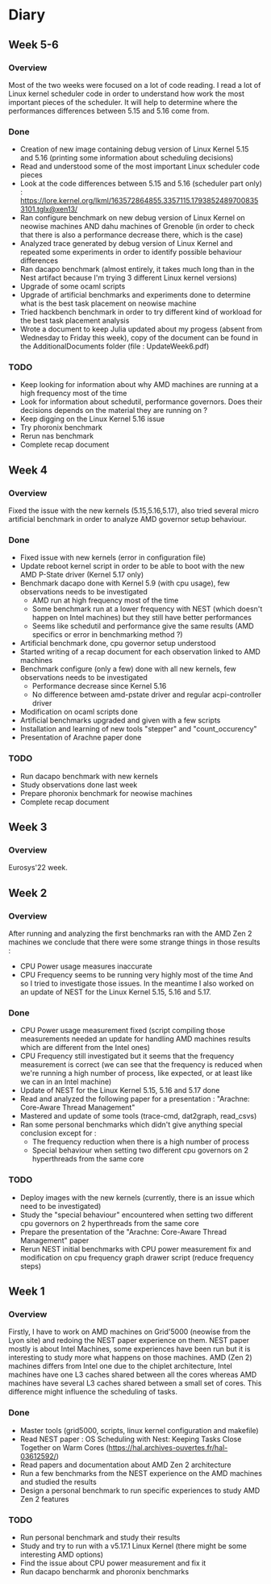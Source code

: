 # Diary

## Week 5-6
### Overview
Most of the two weeks were focused on a lot of code reading.
I read a lot of Linux kernel scheduler code in order to understand how work the most important pieces of the scheduler.
It will help to determine where the performances differences between 5.15 and 5.16 come from.  

### Done
- Creation of new image containing debug version of Linux Kernel 5.15 and 5.16 (printing some information about scheduling decisions)
- Read and understood some of the most important Linux scheduler code pieces
- Look at the code differences between 5.15 and 5.16 (scheduler part only) : https://lore.kernel.org/lkml/163572864855.3357115.17938524897008353101.tglx@xen13/
- Ran configure benchmark on new debug version of Linux Kernel on neowise machines AND dahu machines of Grenoble (in order to check that there is also a performance decrease there, which is the case)
- Analyzed trace generated by debug version of Linux Kernel and repeated some experiments in order to identify possible behaviour differences
- Ran dacapo benchmark (almost entirely, it takes much long than in the Nest artifact because I'm trying 3 different Linux kernel versions)
- Upgrade of some ocaml scripts
- Upgrade of artificial benchmarks and experiments done to determine what is the best task placement on neowise machine
- Tried hackbench benchmark in order to try different kind of workload for the best task placement analysis
- Wrote a document to keep Julia updated about my progess (absent from Wednesday to Friday this week), copy of the document can be found in the AdditionalDocuments folder (file : UpdateWeek6.pdf)

### TODO
- Keep looking for information about why AMD machines are running at a high frequency most of the time
- Look for information about schedutil, performance governors. Does their decisions depends on the material they are running on ?
- Keep digging on the Linux Kernel 5.16 issue
- Try phoronix benchmark
- Rerun nas benchmark
- Complete recap document

## Week 4
### Overview
Fixed the issue with the new kernels (5.15,5.16,5.17), also tried several micro artificial benchmark in order to analyze AMD governor setup behaviour.

### Done
- Fixed issue with new kernels (error in configuration file)
- Update reboot kernel script in order to be able to boot with the new AMD P-State driver (Kernel 5.17 only)
- Benchmark dacapo done with Kernel 5.9 (with cpu usage), few observations needs to be investigated
  - AMD run at high frequency most of the time
  - Some benchmark run at a lower frequency with NEST (which doesn't happen on Intel machines) but they still have better performances
  - Seems like schedutil and performance give the same results (AMD specifics or error in benchmarking method ?)
- Artificial benchmark done, cpu governor setup understood
- Started writing of a recap document for each observation linked to AMD machines
- Benchmark configure (only a few) done with all new kernels, few observations needs to be investigated
  - Performance decrease since Kernel 5.16
  - No difference between amd-pstate driver and regular acpi-controller driver
- Modification on ocaml scripts done
- Artificial benchmarks upgraded and given with a few scripts
- Installation and learning of new tools "stepper" and "count_occurency"
- Presentation of Arachne paper done

### TODO
- Run dacapo benchmark with new kernels
- Study observations done last week
- Prepare phoronix benchmark for neowise machines
- Complete recap document

## Week 3
### Overview
Eurosys'22 week.

## Week 2
### Overview
After running and analyzing the first benchmarks ran with the AMD Zen 2 machines we conclude that there were some strange things in those results :
- CPU Power usage measures inaccurate
- CPU Frequency seems to be running very highly most of the time
And so I tried to investigate those issues. In the meantime I also worked on an update of NEST for the Linux Kernel 5.15, 5.16 and 5.17.

### Done
- CPU Power usage measurement fixed (script compiling those measurements needed an update for handling AMD machines results which are different from the Intel ones)
- CPU Frequency still investigated but it seems that the frequency measurement is correct (we can see that the frequency is reduced when we're running a high number of process, like expected, or at least like we can in an Intel machine)
- Update of NEST for the Linux Kernel 5.15, 5.16 and 5.17 done
- Read and analyzed the following paper for a presentation : "Arachne: Core-Aware Thread Management"
- Mastered and update of some tools (trace-cmd, dat2graph, read_csvs)
- Ran some personal benchmarks which didn't give anything special conclusion except for :
  - The frequency reduction when there is a high number of process
  - Special behaviour when setting two different cpu governors on 2 hyperthreads from the same core

### TODO
- Deploy images with the new kernels (currently, there is an issue which need to be investigated)
- Study the "special behaviour" encountered when setting two different cpu governors on 2 hyperthreads from the same core
- Prepare the presentation of the "Arachne: Core-Aware Thread Management" paper
- Rerun NEST initial benchmarks with CPU power measurement fix and modification on cpu frequency graph drawer script (reduce frequency steps)

## Week 1
### Overview
Firstly, I have to work on AMD machines on Grid'5000 (neowise from the Lyon site) and redoing the NEST paper experience on them.
NEST paper mostly is about Intel Machines, some experiences have been run but it is interesting to study more what happens on those machines.
AMD (Zen 2) machines differs from Intel one due to the chiplet architecture, Intel machines have one L3 caches shared between all the cores whereas AMD machines have several L3 caches shared between a small set of cores. This difference might influence the scheduling of tasks. 

### Done
- Master tools (grid5000, scripts, linux kernel configuration and makefile)
- Read NEST paper : OS Scheduling with Nest: Keeping Tasks Close Together on Warm Cores (https://hal.archives-ouvertes.fr/hal-03612592/)
- Read papers and documentation about AMD Zen 2 architecture
- Run a few benchmarks from the NEST experience on the AMD machines and studied the results
- Design a personal benchmark to run specific experiences to study AMD Zen 2 features

### TODO
- Run personal benchmark and study their results
- Study and try to run with a v5.17.1 Linux Kernel (there might be some interesting AMD options)
- Find the issue about CPU power measurement and fix it
- Run dacapo bencharmk and phoronix benchmarks

